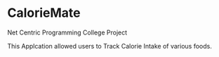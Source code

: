 # CalorieMate
Net Centric Programming College Project 

This Applcation allowed users to Track Calorie Intake of various foods.

